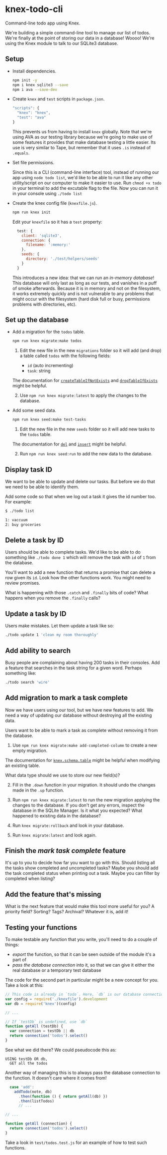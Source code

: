 # knex-todo-cli

Command-line todo app using Knex.

We're building a simple command-line tool to manage our list of todos. We're finally at the point of storing our data in a database! Woooo! We're using the Knex module to talk to our SQLite3 database.


## Setup

* Install dependencies.

  ```sh
  npm init -y
  npm i knex sqlite3 --save
  npm i ava --save-dev
  ```

* Create `knex` and `test` scripts in `package.json`.

  ```js
  "scripts": {
    "knex": "knex",
    "test": "ava"
  }
  ```

  This prevents us from having to install `knex` globally. Note that we're using AVA as our testing library because we're going to make use of some features it provides that make database testing a little easier. Its use is very similar to Tape, but remember that it uses `.is` instead of `.equals`.

* Set file permissions.

  Since this is a CLI (command-line interface) tool, instead of running our app using `node todo list`, we'd like to be able to run it like any other utility/script on our computer to make it easier to use. Run `chmod +x todo` in your terminal to add the excutable flag to the file. Now you can run it in your console using `./todo list`

* Create the knex config file (`knexfile.js`).

  ```sh
  npm run knex init
  ```

  Edit your `knexfile` so it has a `test` property:

  ```js
    test: {
      client: 'sqlite3',
      connection: {
        filename: ':memory:'
      },
      seeds: {
        directory: './test/helpers/seeds'
      }
    }
  ```

  This introduces a new idea: that we can run an _in-memory database_! This database will only last as long as our tests, and vanishes in a puff of smoke afterwards. Because it is in memory and not on the filesystem, it works extremely quickly and is not vulnerable to any problems that might occur with the filesystem (hard disk full or busy, permissions problems with directories, etc).


## Set up the database

* Add a migration for the `todos` table.

  ```sh
  npm run knex migrate:make todos
  ```

  1. Edit the new file in the new `migrations` folder so it will add (and drop) a table called `todos` with the following fields:

      * `id` (auto incrementing)
      * `task`: string

  The documentation for [`createTableIfNotExists`](http://knexjs.org/#Schema-createTableIfNotExists) and [`dropTableIfExists`](http://knexjs.org/#Schema-dropTableIfExists) might be helpful.

  2. Use `npm run knex migrate:latest` to apply the changes to the database.

* Add some seed data.

  ```sh
  npm run knex seed:make test-tasks
  ```

  1. Edit the new file in the new `seeds` folder so it will add new tasks to the `todos` table.

  The documentation for [`del`](http://knexjs.org/#Builder-del%20/%20delete) and [`insert`](http://knexjs.org/#Builder-insert) might be helpful.

  2. Run `npm run knex seed:run` to add the new data to the database.


## Display task ID

We want to be able to update and delete our tasks. But before we do that we need to be able to identify them.

Add some code so that when we log out a task it gives the id number too. For example:
 
```sh
$ ./todo list

1: vaccuum
2: buy groceries
```


## Delete a task by ID

Users should be able to complete tasks. We'd like to be able to do something like `./todo done 1` which will remove the task with `id` of `1` from the database. 

You'll want to add a new function that returns a promise that can delete a row given its `id`. Look how the other functions work. You might need to review promises. 

What is happening with those `.catch` and `.finally` bits of code? What happens when you remove the `.finally` calls?


## Update a task by ID

Users make mistakes. Let them update a task like so:

```sh
./todo update 1 'clean my room thoroughly'
```


## Add ability to search

Busy people are complaining about having 200 tasks in their consoles. Add a feature that searches in the task string for a given word. Perhaps something like:

```sh
./todo search 'wire'
```


## Add migration to mark a task complete

Now we have users using our tool, but we have new features to add. We need a way of updating our database without destroying all the existing data.

Users want to be able to mark a task as complete without removing it from the database.

1. Use `npm run knex migrate:make add-completed-column` to create a new empty migration.

  The documentation for [`knex.schema.table`]() might be helpful when modifying an existing table.

  What data type should we use to store our new field(s)?

2. Fill in the `.down` function in your migration. It should undo the changes made in the `.up` function.

3. Run `npm run knex migrate:latest` to run the new migration applying the changes to the database. If you don't get any errors, inspect the database in the SQLite Manager. Is it what you expected? What happened to existing data in the database? 

4. Run `knex migrate:rollback` and look in your database. 

5. Run `knex migrate:latest` and look again.


## Finish the _mark task complete_ feature

It's up to you to decide how far you want to go with this. Should listing all the tasks show completed and uncompleted tasks? Maybe you should add the task completed status when printing out a task. Maybe you can filter by completed when listing?


## Add the feature that's missing

What is the next feature that would make this tool more useful for you? A priority field? Sorting? Tags? Archival? Whatever it is, add it!


## Testing your functions

To make testable any function that you write, you'll need to do a couple of things:

 - _export_ the function, so that it can be seen outside of the module it's a part of
 - _pass the database connection_ into it, so that we can give it either the real database or a temporary test database

The code for the second part in particular might be a new concept for you. Take a look at this:

```js
// This code is already in `todo`. Here, `db` is our database connection
var config = require('./knexfile').development
var db = require('knex')(config)

// ...

// If `testDb` is undefined, use `db`
function getAll (testDb) {
  var connection = testDb || db
  return connection('todos').select()
}
```

See what we did there?  We could pseudocode this as:

```
USING testDb OR db,
  GET all the todos
```

Another way of managing this is to always pass the database connection to the function. It doesn't care where it comes from!

```js
  case 'add':
    addTodo(note, db)
      .then(function () { return getAll(db) })
      .then(listTodos)
      // ...

// ...

function getAll (connection) {
  return connection('todos').select()
}
```

Take a look in `test/todos.test.js` for an example of how to test such functions.
